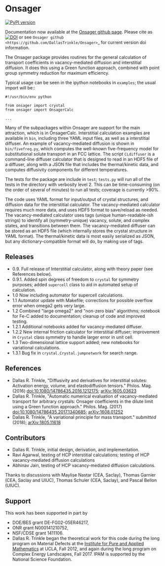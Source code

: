 Onsager
=======

[![PyPI version](https://img.shields.io/pypi/v/onsager.svg)](http://pypi.python.org/pypi/onsager)

Documentation now available at the [Onsager github page](http://dallastrinkle.github.io/Onsager/). Please cite as [![DOI](https://zenodo.org/badge/14172/DallasTrinkle/Onsager.svg)](https://zenodo.org/badge/latestdoi/14172/DallasTrinkle/Onsager) or see `Onsager github <https://github.com/DallasTrinkle/Onsager>`_ for current version doi information.

The Onsager package provides routines for the general calculation of transport coefficients in vacancy-mediated diffusion and interstitial diffusion. It does this using a Green function approach, combined with point group symmetry reduction for maximum efficiency.

Typical usage can be seen in the ipython notebooks in `examples`; the usual import will be::

    #!/usr/bin/env python

	from onsager import crystal
	from onsager import OnsagerCalc

    ...

Many of the subpackages within Onsager are support for the main attraction, which is in OnsagerCalc. Interstitial calculation examples are available in `bin`, including three YAML input files, as well as a interstitial diffuser. An example of vacancy-mediated diffusion is shown in `bin/fivefreq.py`, which computes the well-known five-frequency model for substitutional solute transport in an FCC lattice. The script `CLdiffuser` is a command-line diffuser calculator that is designed to read in an HDF5 file of a diffuser, along with a JSON file that includes the thermal/kinetic data, and computes diffusivity components for different temperatures.

The tests for the package are include in `test`; `tests.py` will run all of the tests in the directory with verbosity level 2. This can be time-consuming (on the order of several of minutes) to run all tests; coverage is currently >90%.

The code uses YAML format for input/output of crystal structures, and diffusion data for the interstitial calculator. The vacancy-mediated calculator requires much more data, and uses HDF5 format to save/reload as needed. The vacancy-mediated calculator uses tags (unique human-readable-ish strings) to identify all (symmetry-unique) vacancy, solute, and complex states, and transitions between them.
The vacancy-mediated diffuser can be stored as an HDF5 file (which internally stores the crystal structure in YAML format). The thermal/kinetic data is most easily serialized as JSON, but any dictionary-compatible format will do, by making use of tags.


Releases
--------

* 0.9. Full release of Interstitial calculator, along with theory paper (see References below).
* 0.9.1. Added spin degrees of freedom to `crystal` for symmetry purposes; added `supercell` class to aid in automated setup of calculation.
* 1.0 Now including automator for supercell calculations.
* 1.1 Automator update with Makefile; corrections for possible overflow error when omega2 gets very large.
* 1.2 Combined "large omega2" and "non-zero bias" algorithms; notebook for Fe-C added to documentation; cleanup of code and improved testing.
* 1.2.1 Additional notebooks added for vacancy-mediated diffuser.
* 1.2.2 New internal friction calculator for interstitial diffuser; improvement in `Crystal` class symmetry to handle larger error in unit cell.
* 1.3 Two-dimensional lattice support added; new notebooks for variational calculations.
* 1.3.1 Bug fix in `crystal.Crystal.jumpnetwork` for search range.


References
----------

* Dallas R. Trinkle, "Diffusivity and derivatives for interstitial solutes: Activation energy, volume, and elastodiffusion tensors." Philos. Mag. (2016) [doi:10.1080/14786435.2016.1212175](http://dx.doi.org/10.1080/14786435.2016.1212175); [arXiv:1605.03623](http://arxiv.org/abs/1605.03623)
* Dallas R. Trinkle, "Automatic numerical evaluation of vacancy-mediated transport for arbitrary crystals: Onsager coefficients in the dilute limit using a Green function approach." Philos. Mag. (2017) [doi:10.1080/14786435.2017.1340685](http://dx.doi.org/10.1080/14786435.2017.1340685); [arXiv:1608.01252](http://arxiv.org/abs/1608.01252)
* Dallas R. Trinkle, "A variational principle for mass transport." *submitted* (2018); [arXiv:1805.11618](http://arxiv.org/abs/1805.11618)


Contributors
------------

* Dallas R. Trinkle, initial design, derivation, and implementation.
* Ravi Agarwal, testing of HCP interstitial calculations; testing of HCP vacancy-mediated diffusion calculations
* Abhinav Jain, testing of HCP vacancy-mediated diffusion calculations.

Thanks to discussions with Maylise Nastar (CEA, Saclay), Thomas Garnier (CEA, Saclay and UIUC), Thomas Schuler (CEA, Saclay), and Pascal Bellon (UIUC).

Support
-------

This work has been supported in part by

* DOE/BES grant DE-FG02-05ER46217,
* ONR grant N000141210752,
* NSF/CDSE grant 1411106.
* Dallas R. Trinkle began the theoretical work for this code during the long program on Material Defects at the [Institute for Pure and Applied Mathematics](https://www.ipam.ucla.edu/) at UCLA, Fall 2012, and again during the long program on Complex Energy Landscapes, Fall 2017. IPAM is supported by the National Science Foundation.
